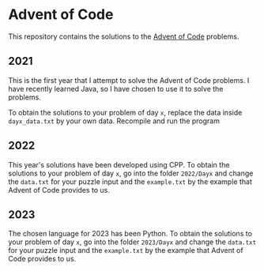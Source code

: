 # Advent of Code

This repository contains the solutions to the [Advent of Code](https://adventofcode.com) problems.

## 2021

This is the first year that I attempt to solve the Advent of Code problems. I have recently learned Java, so I have chosen to use it to solve the problems.

To obtain the solutions to your problem of day `x`, replace the data inside `dayx_data.txt` by your own data. Recompile and run the program

## 2022

This year's solutions have been developed using CPP. To obtain the solutions to your problem of day `x`, go into the folder `2022/Dayx` and change the `data.txt` for your puzzle input and the `example.txt` by the example that Advent of Code provides to us.

## 2023

The chosen language for 2023 has been Python. To obtain the solutions to your problem of day `x`, go into the folder `2023/Dayx` and change the `data.txt` for your puzzle input and the `example.txt` by the example that Advent of Code provides to us.